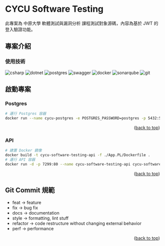 <a id="readme-top"></a>

# CYCU Software Testing

此專案為 中原大學 軟體測試與漏洞分析 課程測試對象源碼，內容為基於 JWT 的登入驗證功能。

## 專案介紹

### 使用技術

![csharp][csharp-badge]
![dotnet][dotnet-badge]
![postgres][postgres-badge]
![swagger][swagger-badge]
![docker][docker-badge]
![sonarqube][sonarqube-badge]
![git][git-badge]

## 啟動專案

### Postgres

```sh
# 運行 Postgres 容器
docker run --name cycu-postgres -e POSTGRES_PASSWORD=postgres -p 5432:5432 -d postgres
```

<p align="right">(<a href="#readme-top">back to top</a>)</p>

### API

```sh
# 建置 Docker 鏡像
docker build -t cycu-software-testing-api -f ./App.PL/Dockerfile .
# 運行 API 容器
docker run -d -p 7299:80 --name cycu-software-testing-api cycu-software-testing-api
```

<p align="right">(<a href="#readme-top">back to top</a>)</p>

## Git Commit 規範

- feat -> feature
- fix -> bug fix
- docs -> documentation
- style -> formatting, lint stuff
- refactor -> code restructure without changing external behavior
- perf -> performance

<p align="right">(<a href="#readme-top">back to top</a>)</p>

[swagger-badge]: https://img.shields.io/badge/Swagger-85EA2D?style=for-the-badge&logo=Swagger&logoColor=white
[dotnet-badge]: https://img.shields.io/badge/.NET-512BD4?style=for-the-badge&logo=dotnet&logoColor=white
[postgres-badge]: https://img.shields.io/badge/PostgreSQL-316192?style=for-the-badge&logo=postgresql&logoColor=white
[docker-badge]: https://img.shields.io/badge/Docker-2CA5E0?style=for-the-badge&logo=docker&logoColor=white
[sonarqube-badge]: https://img.shields.io/badge/Sonarqube-5190cf?style=for-the-badge&logo=sonarqube&logoColor=white
[csharp-badge]: https://img.shields.io/badge/C%23-239120?style=for-the-badge&logo=csharp&logoColor=white
[git-badge]: https://img.shields.io/badge/GIT-E44C30?style=for-the-badge&logo=git&logoColor=white